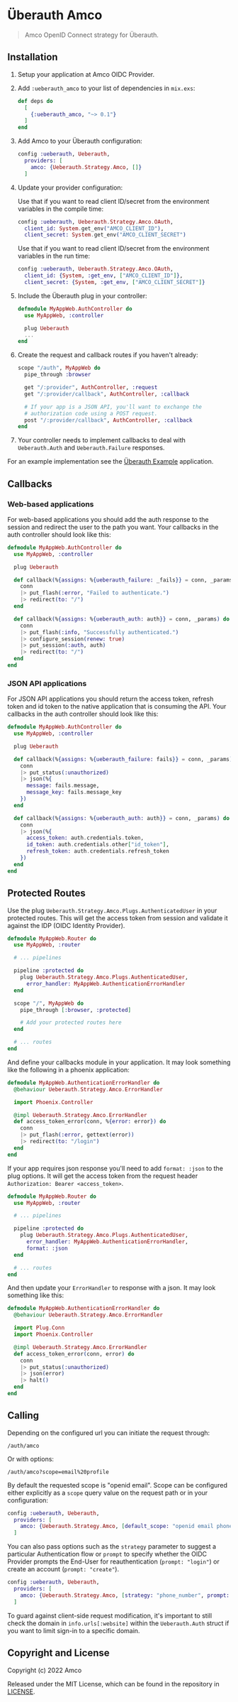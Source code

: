 # Überauth Amco

> Amco OpenID Connect strategy for Überauth.

## Installation

1.  Setup your application at Amco OIDC Provider.

2.  Add `:ueberauth_amco` to your list of dependencies in `mix.exs`:

    ```elixir
    def deps do
      [
        {:ueberauth_amco, "~> 0.1"}
      ]
    end
    ```

3.  Add Amco to your Überauth configuration:

    ```elixir
    config :ueberauth, Ueberauth,
      providers: [
        amco: {Ueberauth.Strategy.Amco, []}
      ]
    ```

4.  Update your provider configuration:

    Use that if you want to read client ID/secret from the environment
    variables in the compile time:

    ```elixir
    config :ueberauth, Ueberauth.Strategy.Amco.OAuth,
      client_id: System.get_env("AMCO_CLIENT_ID"),
      client_secret: System.get_env("AMCO_CLIENT_SECRET")
    ```

    Use that if you want to read client ID/secret from the environment
    variables in the run time:

    ```elixir
    config :ueberauth, Ueberauth.Strategy.Amco.OAuth,
      client_id: {System, :get_env, ["AMCO_CLIENT_ID"]},
      client_secret: {System, :get_env, ["AMCO_CLIENT_SECRET"]}
    ```

5.  Include the Überauth plug in your controller:

    ```elixir
    defmodule MyAppWeb.AuthController do
      use MyAppWeb, :controller

      plug Ueberauth
      ...
    end
    ```

6.  Create the request and callback routes if you haven't already:

    ```elixir
    scope "/auth", MyAppWeb do
      pipe_through :browser

      get "/:provider", AuthController, :request
      get "/:provider/callback", AuthController, :callback

      # If your app is a JSON API, you'll want to exchange the
      # authorization code using a POST request.
      post "/:provider/callback", AuthController, :callback
    end
    ```

7.  Your controller needs to implement callbacks to deal with `Ueberauth.Auth` and `Ueberauth.Failure` responses.

For an example implementation see the [Überauth Example](https://github.com/ueberauth/ueberauth_example) application.

## Callbacks

### Web-based applications

For web-based applications you should add the auth response to the
session and redirect the user to the path you want. Your callbacks in
the auth controller should look like this:

```elixir
defmodule MyAppWeb.AuthController do
  use MyAppWeb, :controller

  plug Ueberauth

  def callback(%{assigns: %{ueberauth_failure: _fails}} = conn, _params) do
    conn
    |> put_flash(:error, "Failed to authenticate.")
    |> redirect(to: "/")
  end

  def callback(%{assigns: %{ueberauth_auth: auth}} = conn, _params) do
    conn
    |> put_flash(:info, "Successfully authenticated.")
    |> configure_session(renew: true)
    |> put_session(:auth, auth)
    |> redirect(to: "/")
  end
end
```

### JSON API applications

For JSON API applications you should return the access token, refresh
token and id token to the native application that is consuming the API.
Your callbacks in the auth controller should look like this:

```elixir
defmodule MyAppWeb.AuthController do
  use MyAppWeb, :controller

  plug Ueberauth

  def callback(%{assigns: %{ueberauth_failure: fails}} = conn, _params) do
    conn
    |> put_status(:unauthorized)
    |> json(%{
      message: fails.message,
      message_key: fails.message_key
    })
  end

  def callback(%{assigns: %{ueberauth_auth: auth}} = conn, _params) do
    conn
    |> json(%{
      access_token: auth.credentials.token,
      id_token: auth.credentials.other["id_token"],
      refresh_token: auth.credentials.refresh_token
    })
  end
end
```

## Protected Routes

Use the plug `Ueberauth.Strategy.Amco.Plugs.AuthenticatedUser` in
your protected routes. This will get the access token from session
and validate it against the IDP (OIDC Identity Provider).

```elixir
defmodule MyAppWeb.Router do
  use MyAppWeb, :router

  # ... pipelines

  pipeline :protected do
    plug Ueberauth.Strategy.Amco.Plugs.AuthenticatedUser,
      error_handler: MyAppWeb.AuthenticationErrorHandler
  end

  scope "/", MyAppWeb do
    pipe_through [:browser, :protected]

    # Add your protected routes here
  end

  # ... routes
end
```

And define your callbacks module in your application. It may look
something like the following in a phoenix application:

```elixir
defmodule MyAppWeb.AuthenticationErrorHandler do
  @behaviour Ueberauth.Strategy.Amco.ErrorHandler

  import Phoenix.Controller

  @impl Ueberauth.Strategy.Amco.ErrorHandler
  def access_token_error(conn, %{error: error}) do
    conn
    |> put_flash(:error, gettext(error))
    |> redirect(to: "/login")
  end
end
```

If your app requires json response you'll need to add `format: :json`
to the plug options. It will get the access token from the request
header `Authorization: Bearer <access_token>`.

```elixir
defmodule MyAppWeb.Router do
  use MyAppWeb, :router

  # ... pipelines

  pipeline :protected do
    plug Ueberauth.Strategy.Amco.Plugs.AuthenticatedUser,
      error_handler: MyAppWeb.AuthenticationErrorHandler,
      format: :json
  end

  # ... routes
end
```

And then update your `ErrorHandler` to response with a json. It may
look something like this:

```elixir
defmodule MyAppWeb.AuthenticationErrorHandler do
  @behaviour Ueberauth.Strategy.Amco.ErrorHandler

  import Plug.Conn
  import Phoenix.Controller

  @impl Ueberauth.Strategy.Amco.ErrorHandler
  def access_token_error(conn, error) do
    conn
    |> put_status(:unauthorized)
    |> json(error)
    |> halt()
  end
end
```

## Calling

Depending on the configured url you can initiate the request through:

    /auth/amco

Or with options:

    /auth/amco?scope=email%20profile

By default the requested scope is "openid email". Scope can be configured
either explicitly as a `scope` query value on the request path or in your
configuration:

```elixir
config :ueberauth, Ueberauth,
  providers: [
    amco: {Ueberauth.Strategy.Amco, [default_scope: "openid email phone"]}
  ]
```

You can also pass options such as the `strategy` parameter to suggest a
particular Authentication flow or `prompt` to specify whether the OIDC Provider
prompts the End-User for reauthentication (`prompt: "login"`) or create an
account (`prompt: "create"`).

```elixir
config :ueberauth, Ueberauth,
  providers: [
    amco: {Ueberauth.Strategy.Amco, [strategy: "phone_number", prompt: "create"]}
  ]
```

To guard against client-side request modification, it's important to still
check the domain in `info.urls[:website]` within the `Ueberauth.Auth` struct
if you want to limit sign-in to a specific domain.

## Copyright and License

Copyright (c) 2022 Amco

Released under the MIT License, which can be found in the repository in
[LICENSE](https://github.com/amco/ueberauth_amco/blob/master/LICENSE).
